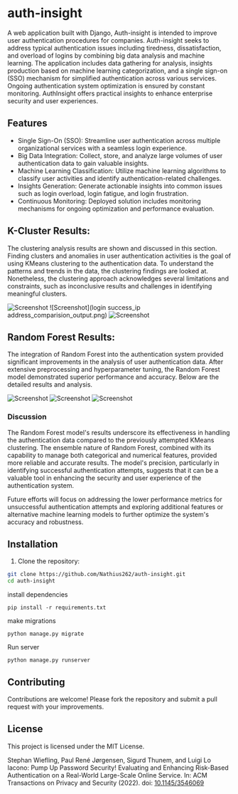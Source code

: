 # auth-insight
A web application built with Django, Auth-insight is intended to improve user authentication procedures for companies. Auth-insight seeks to address typical authentication issues including tiredness, dissatisfaction, and overload of logins by combining big data analysis and machine learning. The application includes data gathering for analysis, insights production based on machine learning categorization, and a single sign-on (SSO) mechanism for simplified authentication across various services. Ongoing authentication system optimization is ensured by constant monitoring. AuthInsight offers practical insights to enhance enterprise security and user experiences.

## Features

- Single Sign-On (SSO): Streamline user authentication across multiple organizational services with a seamless login experience.
- Big Data Integration: Collect, store, and analyze large volumes of user authentication data to gain valuable insights.
- Machine Learning Classification: Utilize machine learning algorithms to classify user activities and identify authentication-related challenges.
- Insights Generation: Generate actionable insights into common issues such as login overload, login fatigue, and login frustration.
- Continuous Monitoring: Deployed solution includes monitoring mechanisms for ongoing optimization and performance evaluation.


## K-Cluster Results:

The clustering analysis results are shown and discussed in this section. Finding clusters and anomalies in user authentication activities is the goal of using KMeans clustering to the authentication data. To understand the patterns and trends in the data, the clustering findings are looked at. Nonetheless, the clustering approach acknowledges several limitations and constraints, such as inconclusive results and challenges in identifying meaningful clusters.

![Screenshot](k-means_elbowoutput.png)
![Screenshot](login success_ip address_comparision_output.png)
![Screenshot](k-clustering_output.png)

## Random Forest Results:

The integration of Random Forest into the authentication system provided significant improvements in the analysis of user authentication data. After extensive preprocessing and hyperparameter tuning, the Random Forest model demonstrated superior performance and accuracy. Below are the detailed results and analysis.

![Screenshot](classification_output.png)
![Screenshot](prediction_output.png)
![Screenshot](ROC_output.png)

### Discussion
The Random Forest model's results underscore its effectiveness in handling the authentication data compared to the previously attempted KMeans clustering. The ensemble nature of Random Forest, combined with its capability to manage both categorical and numerical features, provided more reliable and accurate results. The model's precision, particularly in identifying successful authentication attempts, suggests that it can be a valuable tool in enhancing the security and user experience of the authentication system.

Future efforts will focus on addressing the lower performance metrics for unsuccessful authentication attempts and exploring additional features or alternative machine learning models to further optimize the system's accuracy and robustness.

## Installation

1. Clone the repository:

```bash
git clone https://github.com/Nathius262/auth-insight.git
cd auth-insight
```

install dependencies
```
pip install -r requirements.txt
```

make migrations
```
python manage.py migrate
```

Run server
```
python manage.py runserver
```

## Contributing
Contributions are welcome! Please fork the repository and submit a pull request with your improvements.

## License
This project is licensed under the MIT License.


Stephan Wiefling, Paul René Jørgensen, Sigurd Thunem, and Luigi Lo
Iacono: Pump Up Password Security! Evaluating and Enhancing Risk-Based
Authentication on a Real-World Large-Scale Online Service. In: ACM
Transactions on Privacy and Security (2022). doi: [10.1145/3546069](https://doi.org/10.1145/3546069)



[Pump Up Password Security! Evaluating and Enhancing Risk-Based Authentication on a Real-World Large-Scale Online Service]: https://doi.org/10.1145/3546069
[Risk-Based Authentication (RBA)]: https://riskbasedauthentication.org
[Freeman et al. (2016)]: https://doi.org/10.14722/ndss.2016.23240
[Creative Commons Attribution 4.0 International (CC BY 4.0)]: https://creativecommons.org/licenses/by/4.0/